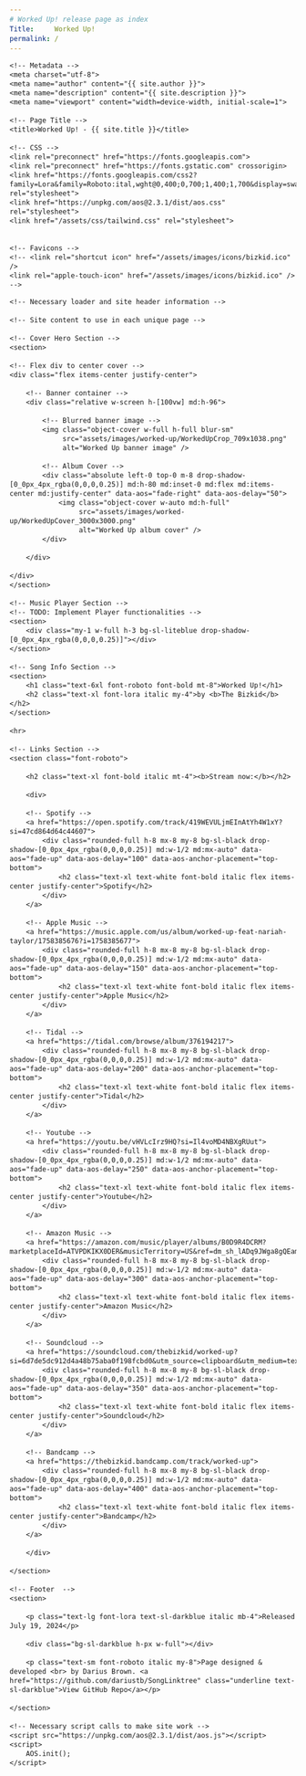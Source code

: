 ```yaml
---
# Worked Up! release page as index
Title:     Worked Up!
permalink: /
---
```

<html lang="en">

<!-- Meta information to call here -->
<head>

    <!-- Metadata -->
    <meta charset="utf-8">
    <meta name="author" content="{{ site.author }}">
    <meta name="description" content="{{ site.description }}">
    <meta name="viewport" content="width=device-width, initial-scale=1">

    <!-- Page Title -->
    <title>Worked Up! - {{ site.title }}</title>

    <!-- CSS -->
    <link rel="preconnect" href="https://fonts.googleapis.com">
    <link rel="preconnect" href="https://fonts.gstatic.com" crossorigin>
    <link href="https://fonts.googleapis.com/css2?family=Lora&family=Roboto:ital,wght@0,400;0,700;1,400;1,700&display=swap" rel="stylesheet">
    <link href="https://unpkg.com/aos@2.3.1/dist/aos.css" rel="stylesheet">
    <link href="/assets/css/tailwind.css" rel="stylesheet">


    <!-- Favicons -->
    <!-- <link rel="shortcut icon" href="/assets/images/icons/bizkid.ico" />
    <link rel="apple-touch-icon" href="/assets/images/icons/bizkid.ico" /> -->

</head>

<body class="bg-sl-bgcolor text-sl-black text-center">

    <!-- Necessary loader and site header information -->

    <!-- Site content to use in each unique page -->

    <!-- Cover Hero Section -->
    <section>

    <!-- Flex div to center cover -->
    <div class="flex items-center justify-center">

        <!-- Banner container -->
        <div class="relative w-screen h-[100vw] md:h-96">

            <!-- Blurred banner image -->        
            <img class="object-cover w-full h-full blur-sm" 
                 src="assets/images/worked-up/WorkedUpCrop_709x1038.png" 
                 alt="Worked Up banner image" />

            <!-- Album Cover -->
            <div class="absolute left-0 top-0 m-8 drop-shadow-[0_0px_4px_rgba(0,0,0,0.25)] md:h-80 md:inset-0 md:flex md:items-center md:justify-center" data-aos="fade-right" data-aos-delay="50">
                <img class="object-cover w-auto md:h-full" 
                     src="assets/images/worked-up/WorkedUpCover_3000x3000.png" 
                     alt="Worked Up album cover" />
            </div>
    
        </div>
    
    </div>
    </section>

    <!-- Music Player Section -->
    <!-- TODO: Implement Player functionalities -->
    <section>
        <div class="my-1 w-full h-3 bg-sl-liteblue drop-shadow-[0_0px_4px_rgba(0,0,0,0.25)]"></div>
    </section>

    <!-- Song Info Section -->
    <section>
        <h1 class="text-6xl font-roboto font-bold mt-8">Worked Up!</h1>
        <h2 class="text-xl font-lora italic my-4">by <b>The Bizkid</b></h2>
    </section>
    
    <hr>

    <!-- Links Section -->
    <section class="font-roboto">
    
        <h2 class="text-xl font-bold italic mt-4"><b>Stream now:</b></h2>

        <div>

        <!-- Spotify -->
        <a href="https://open.spotify.com/track/419WEVULjmEInAtYh4W1xY?si=47cd864d64c44607">
            <div class="rounded-full h-8 mx-8 my-8 bg-sl-black drop-shadow-[0_0px_4px_rgba(0,0,0,0.25)] md:w-1/2 md:mx-auto" data-aos="fade-up" data-aos-delay="100" data-aos-anchor-placement="top-bottom">
                <h2 class="text-xl text-white font-bold italic flex items-center justify-center">Spotify</h2>
            </div>
        </a>

        <!-- Apple Music -->
        <a href="https://music.apple.com/us/album/worked-up-feat-nariah-taylor/1758385676?i=1758385677">
            <div class="rounded-full h-8 mx-8 my-8 bg-sl-black drop-shadow-[0_0px_4px_rgba(0,0,0,0.25)] md:w-1/2 md:mx-auto" data-aos="fade-up" data-aos-delay="150" data-aos-anchor-placement="top-bottom">
                <h2 class="text-xl text-white font-bold italic flex items-center justify-center">Apple Music</h2>
            </div>
        </a>

        <!-- Tidal -->
        <a href="https://tidal.com/browse/album/376194217">
            <div class="rounded-full h-8 mx-8 my-8 bg-sl-black drop-shadow-[0_0px_4px_rgba(0,0,0,0.25)] md:w-1/2 md:mx-auto" data-aos="fade-up" data-aos-delay="200" data-aos-anchor-placement="top-bottom">
                <h2 class="text-xl text-white font-bold italic flex items-center justify-center">Tidal</h2>
            </div>
        </a>

        <!-- Youtube -->
        <a href="https://youtu.be/vHVLcIrz9HQ?si=Il4voMD4NBXgRUut">
            <div class="rounded-full h-8 mx-8 my-8 bg-sl-black drop-shadow-[0_0px_4px_rgba(0,0,0,0.25)] md:w-1/2 md:mx-auto" data-aos="fade-up" data-aos-delay="250" data-aos-anchor-placement="top-bottom">
                <h2 class="text-xl text-white font-bold italic flex items-center justify-center">Youtube</h2>
            </div>
        </a>

        <!-- Amazon Music -->
        <a href="https://amazon.com/music/player/albums/B0D9R4DCRM?marketplaceId=ATVPDKIKX0DER&musicTerritory=US&ref=dm_sh_lADq9JWga8gQEamiP9IWgYSgu">
            <div class="rounded-full h-8 mx-8 my-8 bg-sl-black drop-shadow-[0_0px_4px_rgba(0,0,0,0.25)] md:w-1/2 md:mx-auto" data-aos="fade-up" data-aos-delay="300" data-aos-anchor-placement="top-bottom">
                <h2 class="text-xl text-white font-bold italic flex items-center justify-center">Amazon Music</h2>
            </div>
        </a>

        <!-- Soundcloud -->
        <a href="https://soundcloud.com/thebizkid/worked-up?si=6d7de5dc912d4a48b75aba0f198fcbd0&utm_source=clipboard&utm_medium=text&utm_campaign=social_sharing">
            <div class="rounded-full h-8 mx-8 my-8 bg-sl-black drop-shadow-[0_0px_4px_rgba(0,0,0,0.25)] md:w-1/2 md:mx-auto" data-aos="fade-up" data-aos-delay="350" data-aos-anchor-placement="top-bottom">
                <h2 class="text-xl text-white font-bold italic flex items-center justify-center">Soundcloud</h2>
            </div>
        </a>

        <!-- Bandcamp -->
        <a href="https://thebizkid.bandcamp.com/track/worked-up">
            <div class="rounded-full h-8 mx-8 my-8 bg-sl-black drop-shadow-[0_0px_4px_rgba(0,0,0,0.25)] md:w-1/2 md:mx-auto" data-aos="fade-up" data-aos-delay="400" data-aos-anchor-placement="top-bottom">
                <h2 class="text-xl text-white font-bold italic flex items-center justify-center">Bandcamp</h2>
            </div>
        </a>

        </div>

    </section>

    <!-- Footer  -->
    <section>

        <p class="text-lg font-lora text-sl-darkblue italic mb-4">Released July 19, 2024</p>

        <div class="bg-sl-darkblue h-px w-full"></div>

        <p class="text-sm font-roboto italic my-8">Page designed & developed <br> by Darius Brown. <a href="https://github.com/dariustb/SongLinktree" class="underline text-sl-darkblue">View GitHub Repo</a></p> 
    
    </section>

    <!-- Necessary script calls to make site work -->
    <script src="https://unpkg.com/aos@2.3.1/dist/aos.js"></script>
    <script>
        AOS.init();
    </script>

</body>

</html>
